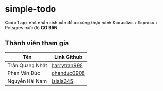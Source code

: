 # simple-todo

Code 1 app nhỏ nhắn xinh xắn để ae cùng thực hành Sequelize + Express + Potsgres mức độ **CƠ BẢN**

## Thành viên tham gia

| Tên             | Link Github                                     |
| --------------- | ----------------------------------------------- |
| Trần Quang Nhật | [harrytran998](https://github.com/harrytran998) |
| Phan Văn Đức    | [phanduc0908](https://github.com/phanduc0908)   |
| Nguyễn Hải Nam  | [lalala345](https://github.com/lalala345)       |

